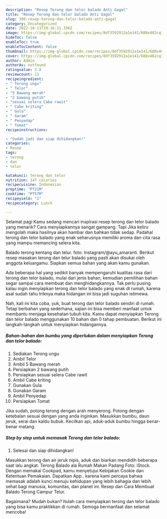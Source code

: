 ```yaml
---
description: "Resep Terong dan telor balado Anti Gagal"
title: "Resep Terong dan telor balado Anti Gagal"
slug: 389-resep-terong-dan-telor-balado-anti-gagal
category: Uncategorized
date: 2022-10-11T19:16:11.336Z
image: https://img-global.cpcdn.com/recipes/8df3592912a1e141/680x482cq70/terong-dan-telor-balado-foto-resep-utama.jpg
hideToc: false
enableToc: true
enableTocContent: false
thumbnail: https://img-global.cpcdn.com/recipes/8df3592912a1e141/680x482cq70/terong-dan-telor-balado-foto-resep-utama.jpg
cover: https://img-global.cpcdn.com/recipes/8df3592912a1e141/680x482cq70/terong-dan-telor-balado-foto-resep-utama.jpg
author: Admin
authorAv: notfound
ratingvalue: 3.8
reviewcount: 13
recipeingredient:
- " Terong ungu"
- " Telor"
- "5 Bawang merah"
- "2 bawang putih"
- "sesuai selera Cabe rawit"
- " Cabe kriting"
- " Gula"
- " Garam"
- " Penyedap"
- " Tomat"
recipeinstructions:

- "Sudah jadi dan siap dihidangkan!"
categories:
- Resep
tags:
- terong
- dan
- telor

katakunci: terong dan telor 
nutrition: 147 calories
recipecuisine: Indonesian
preptime: "PT21M"
cooktime: "PT57M"
recipeyield: "1"
recipecategory: Lunch

---
```



Selamat pagi Kamu sedang mencari inspirasi resep terong dan telor balado yang menarik? Cara menyiapkannya sangat gampang. Tapi Jika keliru mengolah maka hasilnya akan hambar dan bahkan tidak sedap. Padahal terong dan telor balado yang enak seharusnya memiliki aroma dan cita rasa yang mampu memancing selera kita.


Balado terong kentang dan telur. foto: Instagram/@ayu_amaranti. Berikut resep masakan terong dan telur balado yang pasti akan disukai oleh anggota keluargamu. Siapkan semua bahan yang akan kamu gunakan.

Ada beberapa hal yang sedikit banyak mempengaruhi kualitas rasa dari terong dan telor balado, mulai dari jenis bahan, kemudian pemilihan bahan segar sampai cara membuat dan menghidangkannya. Tak perlu pusing kalau ingin menyiapkan terong dan telor balado yang enak di rumah, karena asal sudah tahu triknya maka hidangan ini bisa jadi suguhan istimewa.


Nah, kali ini kita coba, yuk, buat terong dan telor balado sendiri di rumah. Tetap berbahan yang sederhana, sajian ini bisa memberi manfaat untuk membantu menjaga kesehatan tubuh kita. Kamu dapat menyiapkan Terong dan telor balado menggunakan 10 bahan dan 0 tahap pembuatan. Berikut ini langkah-langkah untuk menyiapkan hidangannya.

<!--inarticleads1-->

##### Bahan-bahan dan bumbu yang diperlukan dalam menyiapkan Terong dan telor balado:

1. Sediakan  Terong ungu
1. Ambil  Telor
1. Ambil 5 Bawang merah
1. Persiapkan 2 bawang putih
1. Persiapkan sesuai selera Cabe rawit
1. Ambil  Cabe kriting
1. Gunakan  Gula
1. Gunakan  Garam
1. Ambil  Penyedap
1. Persiapkan  Tomat


Jika sudah, potong terong dengan arah menyerong. Potong dengan ketebalan sesuai dengan yang anda inginkan. Masukkan bumbu, daun jeruk, serai dan kaldu bubuk. Kecilkan api, aduk-aduk bumbu hingga benar-benar matang. 

<!--inarticleads2-->

##### Step by step untuk memasak Terong dan telor balado:


1. Selesai dan siap dihidangkan!

Masukkan terong dan air jeruk nipis, aduk dan biarkan mendidih beberapa saat lalu angkat. Terong Balado ala Rumah Makan Padang Foto: iStock. Dengan memakai Cookpad, kamu menyetujui Kebijakan Cookie dan Ketentuan Pemakaian. Dapatkan App.. karena kami percaya bahwa memasak adalah kunci menuju kehidupan yang lebih bahagia dan lebih sehat bagi manusia, komunitas, dan planet ini. Resep dan Cara Membuat Balado Terong Campur Telur. 

Bagaimana? Mudah bukan? Itulah cara menyiapkan terong dan telor balado yang bisa kamu praktikkan di rumah. Semoga bermanfaat dan selamat mencoba!
